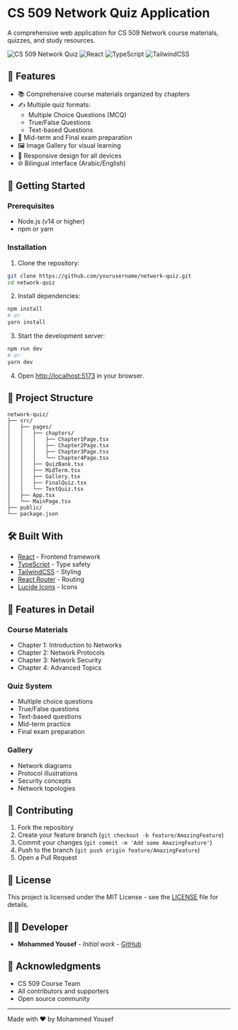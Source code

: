 # CS 509 Network Quiz Application

A comprehensive web application for CS 509 Network course materials, quizzes, and study resources.

![CS 509 Network Quiz](https://img.shields.io/badge/CS509-Network-blue)
![React](https://img.shields.io/badge/React-18.2.0-blue)
![TypeScript](https://img.shields.io/badge/TypeScript-5.0.0-blue)
![TailwindCSS](https://img.shields.io/badge/TailwindCSS-3.3.0-blue)

## 🌟 Features

- 📚 Comprehensive course materials organized by chapters
- ✍️ Multiple quiz formats:
  - Multiple Choice Questions (MCQ)
  - True/False Questions
  - Text-based Questions
- 🎯 Mid-term and Final exam preparation
- 🖼️ Image Gallery for visual learning
- 📱 Responsive design for all devices
- 🌐 Bilingual interface (Arabic/English)

## 🚀 Getting Started

### Prerequisites

- Node.js (v14 or higher)
- npm or yarn

### Installation

1. Clone the repository:

```bash
git clone https://github.com/yourusername/network-quiz.git
cd network-quiz
```

2. Install dependencies:

```bash
npm install
# or
yarn install
```

3. Start the development server:

```bash
npm run dev
# or
yarn dev
```

4. Open [http://localhost:5173](http://localhost:5173) in your browser.

## 📁 Project Structure

```
network-quiz/
├── src/
│   ├── pages/
│   │   ├── chapters/
│   │   │   ├── Chapter1Page.tsx
│   │   │   ├── Chapter2Page.tsx
│   │   │   ├── Chapter3Page.tsx
│   │   │   └── Chapter4Page.tsx
│   │   ├── QuizBank.tsx
│   │   ├── MidTerm.tsx
│   │   ├── Gallery.tsx
│   │   ├── FinalQuiz.tsx
│   │   └── TextQuiz.tsx
│   ├── App.tsx
│   └── MainPage.tsx
├── public/
└── package.json
```

## 🛠️ Built With

- [React](https://reactjs.org/) - Frontend framework
- [TypeScript](https://www.typescriptlang.org/) - Type safety
- [TailwindCSS](https://tailwindcss.com/) - Styling
- [React Router](https://reactrouter.com/) - Routing
- [Lucide Icons](https://lucide.dev/) - Icons

## 📱 Features in Detail

### Course Materials

- Chapter 1: Introduction to Networks
- Chapter 2: Network Protocols
- Chapter 3: Network Security
- Chapter 4: Advanced Topics

### Quiz System

- Multiple choice questions
- True/False questions
- Text-based questions
- Mid-term practice
- Final exam preparation

### Gallery

- Network diagrams
- Protocol illustrations
- Security concepts
- Network topologies

## 🤝 Contributing

1. Fork the repository
2. Create your feature branch (`git checkout -b feature/AmazingFeature`)
3. Commit your changes (`git commit -m 'Add some AmazingFeature'`)
4. Push to the branch (`git push origin feature/AmazingFeature`)
5. Open a Pull Request

## 📝 License

This project is licensed under the MIT License - see the [LICENSE](LICENSE) file for details.

## 👨‍💻 Developer

- **Mohammed Yousef** - _Initial work_ - [GitHub](https://github.com/yourusername)

## 🙏 Acknowledgments

- CS 509 Course Team
- All contributors and supporters
- Open source community

---

Made with ❤️ by Mohammed Yousef

